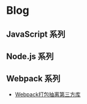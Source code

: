 # Blog

## JavaScript 系列

## Node.js 系列

## Webpack 系列
- [Webpack打包抽离第三方库](./docs/webpack/webpack-01.md)
